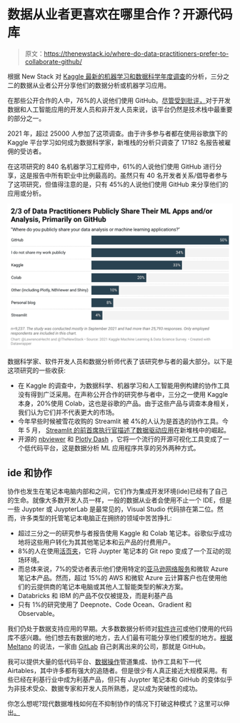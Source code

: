 # 数据从业者更喜欢在哪里合作？开源代码库

> 原文：<https://thenewstack.io/where-do-data-practitioners-prefer-to-collaborate-github/>

根据 New Stack 对 [Kaggle 最新的机器学习和数据科学年度调查](https://www.kaggle.com/c/kaggle-survey-2021/overview)的分析，三分之二的数据从业者公开分享他们的数据分析或机器学习应用。

在那些公开合作的人中，76%的人说他们使用 GitHub。[尽管受到批评，](https://thenewstack.io/github-copilot-a-powerful-controversial-autocomplete-for-developers/)对于开发数据和人工智能应用的开发人员和非开发人员来说，该平台仍然是技术栈中最重要的部分之一。

2021 年，超过 25000 人参加了这项调查。由于许多参与者都在使用谷歌旗下的 Kaggle 平台学习如何成为数据科学家，新堆栈的分析只调查了 17182 名报告被雇佣的受访者。

在这项研究的 840 名机器学习工程师中，61%的人说他们使用 GitHub 进行分享，这是报告中所有职业中比例最高的。虽然只有 40 名开发者关系/倡导者参与了这项研究，但值得注意的是，只有 45%的人说他们使用 GitHub 来分享他们的应用或分析。

![Where do you publicly share your data analysis or machine learning applications?](img/2b076d5dac0e78944aeaaf7ec2d7f9a3.png)

数据科学家、软件开发人员和数据分析师代表了该研究参与者的最大部分。以下是这项研究的一些收获:

*   在 Kaggle 的调查中，为数据科学、机器学习和人工智能用例构建的协作工具没有得到广泛采用。在声称公开合作的研究参与者中，三分之一使用 Kaggle 本身，20%使用 Colab，这也是谷歌的产品。由于这些产品与调查本身相关，我们认为它们并不代表更大的市场。
*   今年早些时候被雪花收购的 Streamlit 被 4%的人认为是首选的协作工具。今年 5 月， [Streamlit 的前首席执行官描述了数据驱动应用](https://thenewstack.io/the-rise-of-data-driven-apps-where-we-are-and-whats-next/)在新堆栈中的崛起。
*   开源的 [nbviewer](https://nbviewer.org/) 和 [Plotly Dash](https://plotly.com/dash/) ，它将一个流行的开源可视化工具变成了一个低代码平台，这是数据分析 ML 应用程序共享的另外两种方式。

## ide 和协作

协作也发生在笔记本电脑内部和之间，它们作为集成开发环境(ide)已经有了自己的生命。就像大多数开发人员一样，一般的数据从业者会使用不止一个 IDE，但是一些 Juypter 或 JuypterLab 是最常见的，Visual Studio 代码排在第二位。然而，许多类型的托管笔记本电脑正在拥挤的领域中苦苦挣扎:

*   超过三分之一的研究参与者报告使用 Kaggle 和 Colab 笔记本。谷歌似乎成功地将这些用户转化为其其他笔记本和云产品的付费用户。
*   8%的人在使用[活页夹](https://mybinder.org/)，它将 Juypter 笔记本的 Git repo 变成了一个互动的现场环境。
*   而总体来说，7%的受访者表示他们使用特定的[亚马逊网络服务](https://aws.amazon.com/?utm_content=inline-mention)和微软 Azure 笔记本产品。然而，超过 15%的 AWS 和微软 Azure 云计算客户也在使用他们的云提供商的笔记本电脑或其他人工智能类型的解决方案。
*   Databricks 和 IBM 的产品不仅仅被提及，而是利基产品
*   只有 1%的研究使用了 Deepnote、Code Ocean、Gradient 和 Observable。

我们仍处于数据支持应用的早期。大多数数据分析师对[软件许可](https://thenewstack.io/this-week-in-programming-github-copilot-tests-the-copyleft/)或他们使用的代码库不感兴趣。他们想去有数据的地方，去人们最有可能分享他们模型的地方。[根据 Meltano](https://meltano.com/blog/why-meltano-is-moving-to-github/) 的说法，一家由 [GitLab](https://about.gitlab.com/?utm_content=inline-mention) 自己剥离出来的公司，那就是 GitHub。

我可以提供大量的低代码平台、[数据操作](https://thenewstack.io/the-basics-of-dataops-and-why-it-matters/)管道集成、协作工具和下一代 Airtables，其中许多都有强大的追随者。但是很少有人真正接近大规模采用。有些已经在利基行业中成为利基产品，但只有 Juypter 笔记本和 GitHub 的变体似乎为非技术受众、数据专家和开发人员所熟悉，足以成为突破性的成功。

你怎么想呢?现代数据堆栈如何在不抑制协作的情况下打破这种模式？这里可以伸出[。](mailto:research@thenewstack.io)

<svg xmlns:xlink="http://www.w3.org/1999/xlink" viewBox="0 0 68 31" version="1.1"><title>Group</title> <desc>Created with Sketch.</desc></svg>